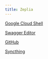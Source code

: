 ```yaml
---
title: Zeplia
---
```


[Google Cloud Shell](https://console.cloud.google.com/cloudshell/editor?cloudshell=true&shellonly=true)

[Swagger Editor](https://editor.swagger.io/)

[GitHub](https://github.com/)

[Syncthing](http://localhost:8384/)
